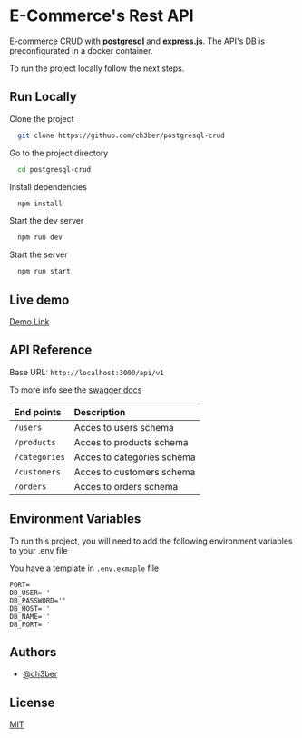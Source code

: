 
# E-Commerce's Rest API

E-commerce CRUD with **postgresql** and **express.js**.
The API's DB is preconfigurated in a docker container.

To run the project locally follow the next steps.
## Run Locally

Clone the project

```bash
  git clone https://github.com/ch3ber/postgresql-crud
```

Go to the project directory

```bash
  cd postgresql-crud
```

Install dependencies

```bash
  npm install
```

Start the dev server

```bash
  npm run dev
```

Start the server

```bash
  npm run start
```

## Live demo

[Demo Link](https://ch3ber.github.io)


## API Reference

Base URL: `http://localhost:3000/api/v1`

To more info see the [swagger docs](https://ch3ber.github.io)

| End points    | Description               |
| :-------------| :-------------------------|
| `/users`      | Acces to users schema     |
| `/products`   | Acces to products schema  |
| `/categories` | Acces to categories schema|
| `/customers`  | Acces to customers schema |
| `/orders`     | Acces to orders schema    |


## Environment Variables

To run this project, you will need to add the following environment variables to your .env file

You have a template in `.env.exmaple` file

```
PORT=
DB_USER=''
DB_PASSWORD=''
DB_HOST=''
DB_NAME=''
DB_PORT=''
```

## Authors

- [@ch3ber](https://www.github.com/ch3ber)


## License

[MIT](https://choosealicense.com/licenses/mit/)

